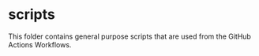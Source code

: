 # scripts

This folder contains general purpose scripts that are used from the GitHub Actions Workflows.
